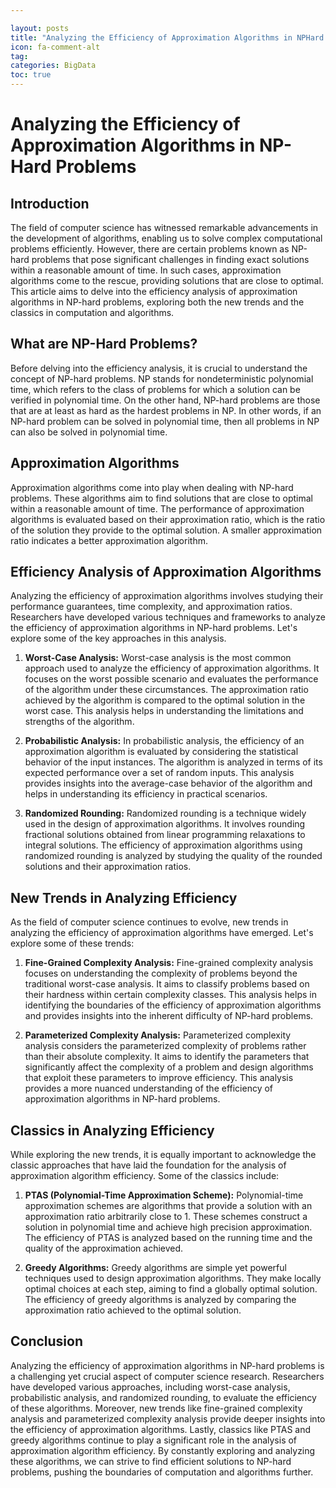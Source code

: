 ```yaml
---

layout: posts
title: "Analyzing the Efficiency of Approximation Algorithms in NPHard Problems"
icon: fa-comment-alt
tag:      
categories: BigData
toc: true
---
```




# Analyzing the Efficiency of Approximation Algorithms in NP-Hard Problems

## Introduction
The field of computer science has witnessed remarkable advancements in the development of algorithms, enabling us to solve complex computational problems efficiently. However, there are certain problems known as NP-hard problems that pose significant challenges in finding exact solutions within a reasonable amount of time. In such cases, approximation algorithms come to the rescue, providing solutions that are close to optimal. This article aims to delve into the efficiency analysis of approximation algorithms in NP-hard problems, exploring both the new trends and the classics in computation and algorithms.

## What are NP-Hard Problems?
Before delving into the efficiency analysis, it is crucial to understand the concept of NP-hard problems. NP stands for nondeterministic polynomial time, which refers to the class of problems for which a solution can be verified in polynomial time. On the other hand, NP-hard problems are those that are at least as hard as the hardest problems in NP. In other words, if an NP-hard problem can be solved in polynomial time, then all problems in NP can also be solved in polynomial time.

## Approximation Algorithms
Approximation algorithms come into play when dealing with NP-hard problems. These algorithms aim to find solutions that are close to optimal within a reasonable amount of time. The performance of approximation algorithms is evaluated based on their approximation ratio, which is the ratio of the solution they provide to the optimal solution. A smaller approximation ratio indicates a better approximation algorithm.

## Efficiency Analysis of Approximation Algorithms
Analyzing the efficiency of approximation algorithms involves studying their performance guarantees, time complexity, and approximation ratios. Researchers have developed various techniques and frameworks to analyze the efficiency of approximation algorithms in NP-hard problems. Let's explore some of the key approaches in this analysis.

1. **Worst-Case Analysis:** Worst-case analysis is the most common approach used to analyze the efficiency of approximation algorithms. It focuses on the worst possible scenario and evaluates the performance of the algorithm under these circumstances. The approximation ratio achieved by the algorithm is compared to the optimal solution in the worst case. This analysis helps in understanding the limitations and strengths of the algorithm.

2. **Probabilistic Analysis:** In probabilistic analysis, the efficiency of an approximation algorithm is evaluated by considering the statistical behavior of the input instances. The algorithm is analyzed in terms of its expected performance over a set of random inputs. This analysis provides insights into the average-case behavior of the algorithm and helps in understanding its efficiency in practical scenarios.

3. **Randomized Rounding:** Randomized rounding is a technique widely used in the design of approximation algorithms. It involves rounding fractional solutions obtained from linear programming relaxations to integral solutions. The efficiency of approximation algorithms using randomized rounding is analyzed by studying the quality of the rounded solutions and their approximation ratios.

## New Trends in Analyzing Efficiency
As the field of computer science continues to evolve, new trends in analyzing the efficiency of approximation algorithms have emerged. Let's explore some of these trends:

1. **Fine-Grained Complexity Analysis:** Fine-grained complexity analysis focuses on understanding the complexity of problems beyond the traditional worst-case analysis. It aims to classify problems based on their hardness within certain complexity classes. This analysis helps in identifying the boundaries of the efficiency of approximation algorithms and provides insights into the inherent difficulty of NP-hard problems.

2. **Parameterized Complexity Analysis:** Parameterized complexity analysis considers the parameterized complexity of problems rather than their absolute complexity. It aims to identify the parameters that significantly affect the complexity of a problem and design algorithms that exploit these parameters to improve efficiency. This analysis provides a more nuanced understanding of the efficiency of approximation algorithms in NP-hard problems.

## Classics in Analyzing Efficiency
While exploring the new trends, it is equally important to acknowledge the classic approaches that have laid the foundation for the analysis of approximation algorithm efficiency. Some of the classics include:

1. **PTAS (Polynomial-Time Approximation Scheme):** Polynomial-time approximation schemes are algorithms that provide a solution with an approximation ratio arbitrarily close to 1. These schemes construct a solution in polynomial time and achieve high precision approximation. The efficiency of PTAS is analyzed based on the running time and the quality of the approximation achieved.

2. **Greedy Algorithms:** Greedy algorithms are simple yet powerful techniques used to design approximation algorithms. They make locally optimal choices at each step, aiming to find a globally optimal solution. The efficiency of greedy algorithms is analyzed by comparing the approximation ratio achieved to the optimal solution.

## Conclusion
Analyzing the efficiency of approximation algorithms in NP-hard problems is a challenging yet crucial aspect of computer science research. Researchers have developed various approaches, including worst-case analysis, probabilistic analysis, and randomized rounding, to evaluate the efficiency of these algorithms. Moreover, new trends like fine-grained complexity analysis and parameterized complexity analysis provide deeper insights into the efficiency of approximation algorithms. Lastly, classics like PTAS and greedy algorithms continue to play a significant role in the analysis of approximation algorithm efficiency. By constantly exploring and analyzing these algorithms, we can strive to find efficient solutions to NP-hard problems, pushing the boundaries of computation and algorithms further.